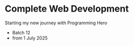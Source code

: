 # Complete Web Development

Starting my new journey with Programming Hero
* Batch 12
* from 1 July 2025